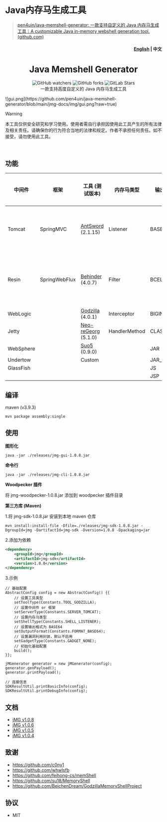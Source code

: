 # Java内存马生成工具

>  [pen4uin/java-memshell-generator: 一款支持自定义的 Java 内存马生成工具｜A customizable Java in-memory webshell generation tool. (github.com)](https://github.com/pen4uin/java-memshell-generator)

<h4 align="right"><strong><a href="jmg-docs/README_EN.md">English</a></strong> | 中文 </h4>
<p align="center">
  <h1 align="center">Java Memshell Generator</h1>
  <div align="center">
    <img alt="GitHub watchers" src="https://img.shields.io/github/watchers/pen4uin/java-memshell-generator?style=flat-square">
    <img alt="GitHub forks" src="https://img.shields.io/github/forks/pen4uin/java-memshell-generator?style=flat-square">
    <img alt="GitLab Stars" src="https://img.shields.io/github/stars/pen4uin/java-memshell-generator.svg?style=flat-square">
  </div>
  <div align="center">一款支持高度自定义的 Java 内存马生成工具</div>
</p>
![gui.png](https://github.com/pen4uin/java-memshell-generator/blob/main/jmg-docs/img/gui.png?raw=true)

<br>

> [!WARNING]
> 本工具仅供安全研究和学习使用。使用者需自行承担因使用此工具产生的所有法律及相关责任。请确保你的行为符合当地的法律和规定。作者不承担任何责任。如不接受，请勿使用此工具。

<br>

## 功能

| 中间件       | 框架            | 工具 (测试版本)                                                        | 内存马类型         | 输出格式       | 辅助模块    |
|-----------|---------------|------------------------------------------------------------------|---------------|------------|---------|
| Tomcat    | SpringMVC     | [AntSword](https://github.com/AntSwordProject/antSword) (2.1.15) | Listener      | BASE64     | 专项漏洞封装  |
| Resin     | SpringWebFlux | [Behinder](https://github.com/rebeyond/Behinder) (4.0.7)         | Filter        | BCEL       | 表达式语句封装 |
| WebLogic  |               | [Godzilla](https://github.com/BeichenDream/Godzilla) (4.0.1)     | Interceptor   | BIGINTEGER |         |
| Jetty     |               | [Neo-reGeorg](https://github.com/L-codes/Neo-reGeorg) (5.1.0)    | HandlerMethod | CLASS      |         |
| WebSphere |               | [Suo5](https://github.com/zema1/suo5) (0.9.0)                    |               | JAR        |         |
| Undertow  |               | Custom                                                           |               | JAR_AGENT  |         |
| GlassFish |               |                                                                  |               | JS         |         |
|           |               |                                                                  |               | JSP        |         |

## 编译

maven (v3.9.3)

```shell
mvn package assembly:single
```

## 使用

**图形化**

```shell
java -jar ./releases/jmg-gui-1.0.8.jar
```

**命令行**

```shell
java -jar ./releases/jmg-cli-1.0.8.jar
```

**Woodpecker 插件**

将 jmg-woodpecker-1.0.8.jar 添加到 woodpecker 插件目录


**第三方库 (Maven)**

1.将 jmg-sdk-1.0.8.jar 安装到本地 maven 仓库

```shell
mvn install:install-file -Dfile=./releases/jmg-sdk-1.0.8.jar -DgroupId=jmg -DartifactId=jmg-sdk -Dversion=1.0.8 -Dpackaging=jar
```

2.添加为依赖

```xml
<dependency>
    <groupId>jmg</groupId>
    <artifactId>jmg-sdk</artifactId>
    <version>1.0.8</version>
</dependency>
```

3.示例

```
// 基础配置
AbstractConfig config = new AbstractConfig() {{
    // 设置工具类型
    setToolType(Constants.TOOL_GODZILLA);
    // 设置中间件 or 框架
    setServerType(Constants.SERVER_TOMCAT);
    // 设置内存马类型
    setShellType(Constants.SHELL_LISTENER);
    // 设置输出格式为 BASE64
    setOutputFormat(Constants.FORMAT_BASE64);
    // 设置漏洞利用封装，默认不启用
    setGadgetType(Constants.GADGET_NONE);
    // 初始化基础配置
    build();
}};

jMGenerator generator = new jMGenerator(config);
generator.genPayload();
generator.printPayload();

// 连接信息
SDKResultUtil.printBasicInfo(config);
SDKResultUtil.printDebugInfo(config);
```

## 文档

- [jMG v1.0.8](./jmg-docs/1.0.8/)
- [jMG v1.0.6](./jmg-docs/1.0.6/)
- [jMG v1.0.5](./jmg-docs/1.0.5/)
- [jMG v1.0.4](./jmg-docs/1.0.4/)

## 致谢

- https://github.com/c0ny1
- https://github.com/whwlsfb
- https://github.com/feihong-cs/memShell
- https://github.com/su18/MemoryShell
- https://github.com/BeichenDream/GodzillaMemoryShellProject

## 协议

- MIT